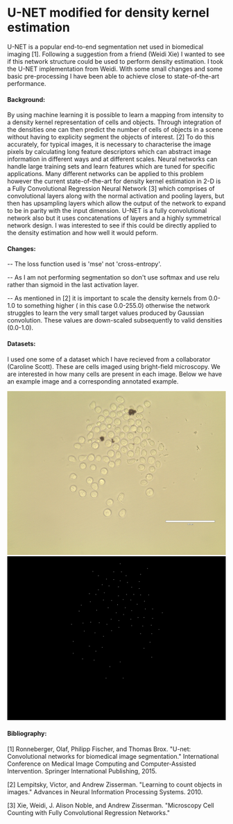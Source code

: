 # U-NET modified for density kernel estimation


U-NET is a popular end-to-end segmentation net used in biomedical imaging [1]. Following a suggestion from a friend (Weidi Xie) I wanted to see if this network structure could be used to perform density estimation. I took the U-NET implementation from Weidi. With some small changes and some basic pre-processing I have been able to achieve close to state-of-the-art performance.

#### Background:

By using machine learning it is possible to learn a mapping from intensity to a density kernel representation of cells and objects. Through integration of the densities one can then predict the number of cells of objects in a scene without having to explicity segment the objects of interest. [2] To do this accurately, for typical images, it is necessary to characterise the image pixels by calculating long feature descriptors which can abstract image information in different ways and at different scales. Neural networks can handle large training sets and learn features which are tuned for specific applications. Many different networks can be applied to this problem however the current state-of-the-art for density kernel estimation in 2-D is a Fully Convolutional Regression Neural Network [3] which comprises of convolutional layers along with the normal activation and pooling layers, but then has upsampling layers which allow the output of the network to expand to be in parity with the input dimension. U-NET is a fully convolutional network also but it uses concatenations of layers and a highly symmetrical network design. I was interested to see if this could be directly applied to the density estimation and how well it would peform.

#### Changes:

-- The loss function used is 'mse' not 'cross-entropy'.

-- As I am not performing segmentation so don't use softmax and use relu rather than sigmoid in the last activation layer.

-- As mentioned in [2] it is important to scale the density kernels from 0.0-1.0 to something higher ( in this case 0.0-255.0) otherwise the network struggles to learn the very small target values produced by Gaussian convolution. These values are down-scaled subsequently to valid densities (0.0-1.0).

#### Datasets:

I used one some of a dataset which I have recieved from a collaborator (Caroline Scott). These are cells imaged using bright-field microscopy. We are interested in how many cells are present in each image. Below we have an example image and a corresponding annotated example.

![alt text](dataset02/001cells.png "example image") ![alt text](dataset02/001dots.png "example annotation")

#### Bibliography:

[1] Ronneberger, Olaf, Philipp Fischer, and Thomas Brox. "U-net: Convolutional networks for biomedical image segmentation." International Conference on Medical Image Computing and Computer-Assisted Intervention. Springer International Publishing, 2015.

[2] Lempitsky, Victor, and Andrew Zisserman. "Learning to count objects in images." Advances in Neural Information Processing Systems. 2010.

[3] Xie, Weidi, J. Alison Noble, and Andrew Zisserman. "Microscopy Cell Counting with Fully Convolutional Regression Networks."